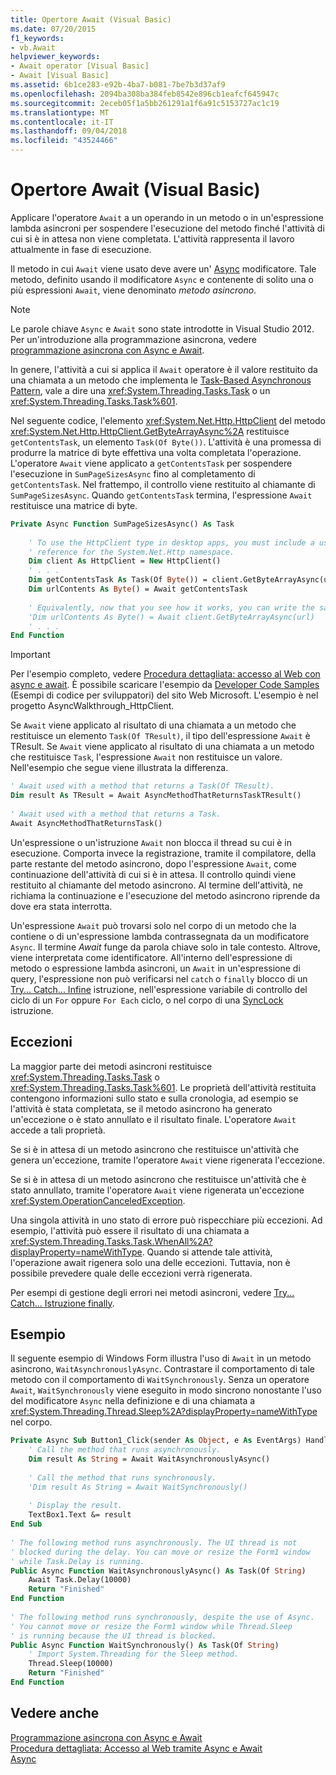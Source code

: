 ```yaml
---
title: Opertore Await (Visual Basic)
ms.date: 07/20/2015
f1_keywords:
- vb.Await
helpviewer_keywords:
- Await operator [Visual Basic]
- Await [Visual Basic]
ms.assetid: 6b1ce283-e92b-4ba7-b081-7be7b3d37af9
ms.openlocfilehash: 2094ba308ba384feb8542e896cb1eafcf645947c
ms.sourcegitcommit: 2eceb05f1a5bb261291a1f6a91c5153727ac1c19
ms.translationtype: MT
ms.contentlocale: it-IT
ms.lasthandoff: 09/04/2018
ms.locfileid: "43524466"
---
```

# <a name="await-operator-visual-basic"></a>Opertore Await (Visual Basic)
Applicare l'operatore `Await` a un operando in un metodo o in un'espressione lambda asincroni per sospendere l'esecuzione del metodo finché l'attività di cui si è in attesa non viene completata. L'attività rappresenta il lavoro attualmente in fase di esecuzione.  
  
 Il metodo in cui `Await` viene usato deve avere un' [Async](../../../visual-basic/language-reference/modifiers/async.md) modificatore. Tale metodo, definito usando il modificatore `Async` e contenente di solito una o più espressioni `Await`, viene denominato *metodo asincrono*.  
  
> [!NOTE]
>  Le parole chiave `Async` e `Await` sono state introdotte in Visual Studio 2012. Per un'introduzione alla programmazione asincrona, vedere [programmazione asincrona con Async e Await](../../../visual-basic/programming-guide/concepts/async/index.md).  
  
 In genere, l'attività a cui si applica il `Await` operatore è il valore restituito da una chiamata a un metodo che implementa le [Task-Based Asynchronous Pattern](https://go.microsoft.com/fwlink/?LinkId=204847), vale a dire una <xref:System.Threading.Tasks.Task> o un <xref:System.Threading.Tasks.Task%601>.  
  
 Nel seguente codice, l'elemento <xref:System.Net.Http.HttpClient> del metodo <xref:System.Net.Http.HttpClient.GetByteArrayAsync%2A> restituisce `getContentsTask`, un elemento `Task(Of Byte())`. L'attività è una promessa di produrre la matrice di byte effettiva una volta completata l'operazione. L'operatore `Await` viene applicato a `getContentsTask` per sospendere l'esecuzione in `SumPageSizesAsync` fino al completamento di `getContentsTask`. Nel frattempo, il controllo viene restituito al chiamante di `SumPageSizesAsync`. Quando `getContentsTask` termina, l'espressione `Await` restituisce una matrice di byte.  
  
```vb  
Private Async Function SumPageSizesAsync() As Task  
  
    ' To use the HttpClient type in desktop apps, you must include a using directive and add a   
    ' reference for the System.Net.Http namespace.  
    Dim client As HttpClient = New HttpClient()   
    ' . . .   
    Dim getContentsTask As Task(Of Byte()) = client.GetByteArrayAsync(url)  
    Dim urlContents As Byte() = Await getContentsTask  
  
    ' Equivalently, now that you see how it works, you can write the same thing in a single line.  
    'Dim urlContents As Byte() = Await client.GetByteArrayAsync(url)  
    ' . . .  
End Function  
```  
  
> [!IMPORTANT]
>  Per l'esempio completo, vedere [Procedura dettagliata: accesso al Web con async e await](../../../visual-basic/programming-guide/concepts/async/walkthrough-accessing-the-web-by-using-async-and-await.md). È possibile scaricare l'esempio da [Developer Code Samples](https://code.msdn.microsoft.com/Async-Sample-Accessing-the-9c10497f) (Esempi di codice per sviluppatori) del sito Web Microsoft. L'esempio è nel progetto AsyncWalkthrough_HttpClient.  
  
 Se `Await` viene applicato al risultato di una chiamata a un metodo che restituisce un elemento `Task(Of TResult)`, il tipo dell'espressione `Await` è TResult. Se `Await` viene applicato al risultato di una chiamata a un metodo che restituisce `Task`, l'espressione `Await` non restituisce un valore. Nell'esempio che segue viene illustrata la differenza.  
  
```vb  
' Await used with a method that returns a Task(Of TResult).  
Dim result As TResult = Await AsyncMethodThatReturnsTaskTResult()  
  
' Await used with a method that returns a Task.  
Await AsyncMethodThatReturnsTask()  
```  
  
 Un'espressione o un'istruzione `Await` non blocca il thread su cui è in esecuzione. Comporta invece la registrazione, tramite il compilatore, della parte restante del metodo asincrono, dopo l'espressione `Await`, come continuazione dell'attività di cui si è in attesa. Il controllo quindi viene restituito al chiamante del metodo asincrono. Al termine dell'attività, ne richiama la continuazione e l'esecuzione del metodo asincrono riprende da dove era stata interrotta.  
  
 Un'espressione `Await` può trovarsi solo nel corpo di un metodo che la contiene o di un'espressione lambda contrassegnata da un modificatore `Async`. Il termine *Await* funge da parola chiave solo in tale contesto. Altrove, viene interpretata come identificatore. All'interno dell'espressione di metodo o espressione lambda asincroni, un `Await` in un'espressione di query, l'espressione non può verificarsi nel `catch` o `finally` blocco di un [Try... Catch... Infine](../../../visual-basic/language-reference/statements/try-catch-finally-statement.md) istruzione, nell'espressione variabile di controllo del ciclo di un `For` oppure `For Each` ciclo, o nel corpo di una [SyncLock](../../../visual-basic/language-reference/statements/synclock-statement.md) istruzione.  
  
## <a name="exceptions"></a>Eccezioni  
 La maggior parte dei metodi asincroni restituisce <xref:System.Threading.Tasks.Task> o <xref:System.Threading.Tasks.Task%601>. Le proprietà dell'attività restituita contengono informazioni sullo stato e sulla cronologia, ad esempio se l'attività è stata completata, se il metodo asincrono ha generato un'eccezione o è stato annullato e il risultato finale. L'operatore `Await` accede a tali proprietà.  
  
 Se si è in attesa di un metodo asincrono che restituisce un'attività che genera un'eccezione, tramite l'operatore `Await` viene rigenerata l'eccezione.  
  
 Se si è in attesa di un metodo asincrono che restituisce un'attività che è stato annullato, tramite l'operatore `Await` viene rigenerata un'eccezione <xref:System.OperationCanceledException>.  
  
 Una singola attività in uno stato di errore può rispecchiare più eccezioni.  Ad esempio, l'attività può essere il risultato di una chiamata a <xref:System.Threading.Tasks.Task.WhenAll%2A?displayProperty=nameWithType>. Quando si attende tale attività, l'operazione await rigenera solo una delle eccezioni. Tuttavia, non è possibile prevedere quale delle eccezioni verrà rigenerata.  
  
 Per esempi di gestione degli errori nei metodi asincroni, vedere [Try... Catch... Istruzione finally](../../../visual-basic/language-reference/statements/try-catch-finally-statement.md).  
  
## <a name="example"></a>Esempio  
 Il seguente esempio di Windows Form illustra l'uso di `Await` in un metodo asincrono, `WaitAsynchronouslyAsync`. Contrastare il comportamento di tale metodo con il comportamento di `WaitSynchronously`. Senza un operatore `Await`, `WaitSynchronously` viene eseguito in modo sincrono nonostante l'uso del modificatore `Async` nella definizione e di una chiamata a <xref:System.Threading.Thread.Sleep%2A?displayProperty=nameWithType> nel corpo.  
  
```vb  
Private Async Sub Button1_Click(sender As Object, e As EventArgs) Handles Button1.Click  
    ' Call the method that runs asynchronously.  
    Dim result As String = Await WaitAsynchronouslyAsync()  
  
    ' Call the method that runs synchronously.  
    'Dim result As String = Await WaitSynchronously()  
  
    ' Display the result.  
    TextBox1.Text &= result  
End Sub  
  
' The following method runs asynchronously. The UI thread is not  
' blocked during the delay. You can move or resize the Form1 window   
' while Task.Delay is running.  
Public Async Function WaitAsynchronouslyAsync() As Task(Of String)  
    Await Task.Delay(10000)  
    Return "Finished"  
End Function  
  
' The following method runs synchronously, despite the use of Async.  
' You cannot move or resize the Form1 window while Thread.Sleep  
' is running because the UI thread is blocked.  
Public Async Function WaitSynchronously() As Task(Of String)  
    ' Import System.Threading for the Sleep method.  
    Thread.Sleep(10000)  
    Return "Finished"  
End Function  
```  
  
## <a name="see-also"></a>Vedere anche  
 [Programmazione asincrona con Async e Await](../../../visual-basic/programming-guide/concepts/async/index.md)  
 [Procedura dettagliata: Accesso al Web tramite Async e Await](../../../visual-basic/programming-guide/concepts/async/walkthrough-accessing-the-web-by-using-async-and-await.md)  
 [Async](../../../visual-basic/language-reference/modifiers/async.md)
